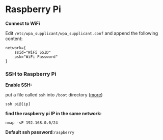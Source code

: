 # Raspberry Pi

**Connect to WiFi**

Edit  `/etc/wpa_supplicant/wpa_supplicant.conf` and append the following content:

```text
network={
    ssid="WiFi SSID"
    psk="WiFi Password"
}
```

### **SSH to Raspberry Pi**

**Enable SSH:**

put a file called `ssh` into `/boot` directory \([more](https://www.raspberrypi.org/documentation/remote-access/ssh/)\)

`ssh pi@[ip]`

**find the raspberry pi IP in the same network:**

```text
nmap -sP 192.168.0.0/24
```

**Default ssh password**:`raspberry`

